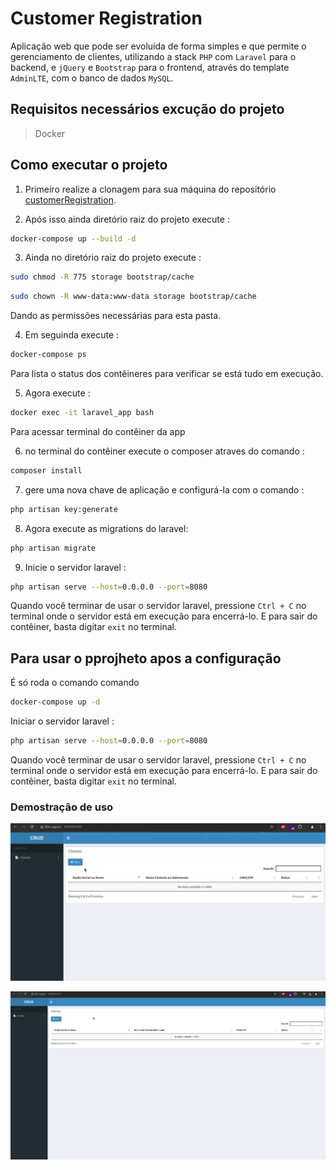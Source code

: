 # Customer Registration
Aplicação web que pode ser evoluída de forma simples e que permite o gerenciamento de clientes, utilizando a stack `PHP` com `Laravel` para o backend, e `jQuery` e `Bootstrap` para o frontend, através do template `AdminLTE`, com o banco de dados `MySQL`.

## Requisitos necessários excução do  projeto 

 > Docker  
 >

 ## Como executar o projeto 

  1. Primeiro realize a clonagem para sua máquina do repositório [customerRegistration](https://github.com/themarcosramos/customerRegistration).

  2. Após isso ainda diretório raiz do projeto execute : 

```bash
docker-compose up --build -d
```
  3. Ainda no diretório raiz do projeto execute : 

```bash
sudo chmod -R 775 storage bootstrap/cache
```

```bash
sudo chown -R www-data:www-data storage bootstrap/cache
```
  Dando as permissões necessárias para esta pasta.

 4. Em seguinda execute : 

```bash
docker-compose ps 
```
  Para lista o status dos contêineres para verificar se está tudo em execução.

 5. Agora execute :

```bash
docker exec -it laravel_app bash
```
  Para acessar terminal  do contêiner da app

 6. no terminal do contêiner execute  o composer atraves do comando :

```bash
composer install
```
 
 7. gere uma nova chave de aplicação e configurá-la com  o comando : 

```bash
php artisan key:generate
```
 8. Agora execute as migrations do laravel: 

```bash
php artisan migrate
```
 9. Inicie o servidor laravel :

```bash
php artisan serve --host=0.0.0.0 --port=8080
```
Quando você terminar de usar o servidor laravel, pressione `Ctrl + C` no terminal onde o servidor está em execução para encerrá-lo. E para sair do contêiner, basta digitar `exit` no terminal.

## Para usar o pprojheto apos a configuração 

É só roda o comando comando 

```bash
docker-compose up -d  
```

Iniciar o servidor laravel :

```bash
php artisan serve --host=0.0.0.0 --port=8080
```

Quando você terminar de usar o servidor laravel, pressione `Ctrl + C` no terminal onde o servidor está em execução para encerrá-lo. E para sair do contêiner, basta digitar `exit` no terminal.

 ### Demostração de uso  

![Demonstração de Uso da aplicação ](https://github.com/themarcosramos/customerRegistration/blob/main/gif/gravacao_de_teste.gif)

![Demonstração de Uso da aplicação ](https://github.com/themarcosramos/customerRegistration/blob/main/gif/gravacao.gif)
